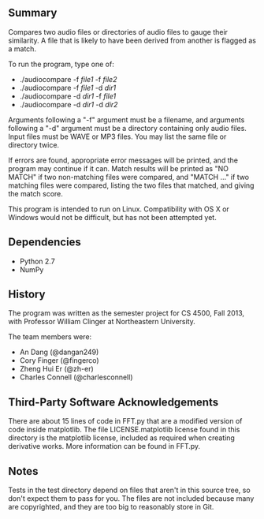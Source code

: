 Summary
-------

Compares two audio files or directories of audio files to gauge their
similarity. A file that is likely to have been derived from another
is flagged as a match.

To run the program, type one of:
* ./audiocompare -f _file1_ -f _file2_
* ./audiocompare -f _file1_ -d _dir1_
* ./audiocompare -d _dir1_ -f _file1_
* ./audiocompare -d _dir1_ -d _dir2_

Arguments following a "-f" argument must be a filename,
and arguments following a "-d" argument must be a directory
containing only audio files. Input files must be WAVE or MP3 files.
You may list the same file or directory twice.

If errors are found, appropriate error messages
will be printed, and the program may continue if it can.
Match results will be printed as "NO MATCH" if two
non-matching files were compared, and "MATCH ..."
if two matching files were compared, listing the two
files that matched, and giving the match score.

This program is intended to run on Linux. Compatibility with OS X
or Windows would not be difficult, but has not been attempted yet.

Dependencies
------------

* Python 2.7
* NumPy

History
-------

The program was written as the semester project
for CS 4500, Fall 2013, with Professor William Clinger
at Northeastern University.

The team members were:
* An Dang (@dangan249)
* Cory Finger (@fingerco)
* Zheng Hui Er (@zh-er)
* Charles Connell (@charlesconnell)


Third-Party Software Acknowledgements
-------------------------------------

There are about 15 lines of code in FFT.py that
are a modified version of code inside
matplotlib. The file
LICENSE.matplotlib license found in this directory
is the matplotlib license, included as required
when creating derivative works. More information
can be found in FFT.py.

Notes
-----

Tests in the test directory depend on files that aren't in this source tree,
so don't expect them to pass for you. The files are not included because
many are copyrighted, and they are too big to reasonably store in Git.
